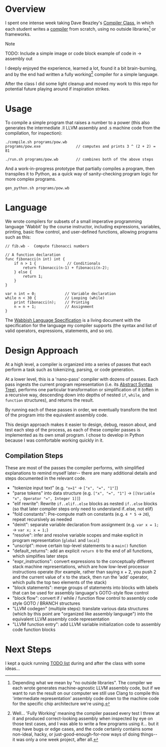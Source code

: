 # Overview

I spent one intense week taking Dave Beazley's [Compiler Class](https://www.dabeaz.com/compiler.html), in which each student writes a [compiler](https://en.wikipedia.org/wiki/Compiler) from scratch, using no outside libraries[^1] or frameworks.

> [!NOTE]
> TODO: Include a simple image or code block example of code in -> assembly out

I deeply enjoyed the experience, learned a lot, found it a bit brain-burning, and by the end had written a fully working[^2] compiler for a simple language.

[^1]: Depending what we mean by "no outside libraries". The compiler we each wrote generates machine-agnostic LLVM assembly code, but if we want to run the result on our computer we still use Clang to compile this 'intermediate representation' assembly code down to the machine code for the specific chip architecture we're using.

[^2]: Well... 'Fully Working' meaning the compiler passed every test I threw at it and produced correct-looking assembly when inspected by eye on those test cases, and I was able to write a few programs using it... but it may have bugs or edge cases, and the code certainly contains some non-ideal, hacky, or just-good-enough-for-now ways of doing things-- it was only a one week project, after all.

After the class I did some light cleanup and moved my work to this repo for potential future playing around if inspiration strikes.

# Usage

To compile a simple program that raises a number to a power (this also generates the intermediate .ll LLVM assembly and .s machine code from the compilation, for inspection):

```
./compile.sh programs/pow.wb 
programs/pow.exe                // computes and prints 3 ^ (2 + 2) = 81
```

```
./run.sh programs/pow.wb        // combines both of the above steps
```

And a work-in-progress prototype that partially compiles a program, then transpiles it to Python, as a quick way of sanity-checking program logic for more complex programs.
```
gen_python.sh programs/pow.wb
```

# Language

We wrote compilers for subsets of a small imperative programming language 'Wabbit' by the course instructor, including expressions, variables, printing, basic flow control, and user-defined functions, allowing programs such as this:

```
// fib.wb -  Compute fibonacci numbers

// A function declaration
func fibonacci(n int) int {
    if n > 1 {              // Conditionals
        return fibonacci(n-1) + fibonacci(n-2);
    } else {
        return 1;
    }
}

var n int = 0;             // Variable declaration
while n < 30 {             // Looping (while)
    print fibonacci(n);    // Printing
    n = n + 1;             // Assignment
}
```


The [Wabbish Language Specification](docs/Wabbish-Specification.md) is a living document with the specification for the language my compiler supports (the syntax and list of valid operators, expressions, statements, and so on).

# Design Approach

At a high level, a compiler is organized into a series of passes that each perform a task such as tokenizing, parsing, or code generation.

At a lower level, this is a 'nano-pass' compiler with dozens of passes. Each pass ingests the current program representation (i.e. its [Abstract Syntax Tree](https://en.wikipedia.org/wiki/Abstract_syntax_tree)), performs one particular transformation or simplification of it (often in a recursive way, descending down into depths of nested `if`, `while`, and `function` structures), and returns the result. 

By running each of these passes in order, we eventually transform the text of the program into the equivalent assembly code.

This design approach makes it easier to design, debug, reason about, and test each step of the process, as each of these compiler passes is implemented as its own small program. I chose to develop in Python because I was comfortable working quickly in it.

## Compilation Steps

These are most of the passes the compiler performs, with simplified explanations to remind myself later-- there are many additional details and steps documented in the relevant code.

* "tokenize input text" (e.g. `"x=1"` -> `["x", "=", "1"]`)
* "parse tokens" into data structure (e.g. `["x", "=", "1"]` -> `[[Variable "x", Operator "=", Integer 1]]`)
* "elif rewrite": Rewrite `if..elif..else` blocks as nested `if..else` blocks (so that later compiler steps only need to understand if..else, not elif)
* "fold constants": Pre-compute math on constants (e.g. `4 * 5` -> `20`), repeat recursively as needed
* "deinit": separate variable declaration from assignment (e.g. `var x = 1;` -> `var x; x = 1;`)
* "resolve": infer and resolve variable scopes and make explicit in program representation (`global` and `local`)
* "unscript": move certain top-level statements to a `main()` function
* "default_returns": add an explicit `return 0` to the end of all functions, which simplifies later steps
* "expr_instructions": convert expressions to the conceptually different stack machine representations, which are how low-level processor instructions operate (for example, rather than saying x + 2, you push 2 and the current value of x to the stack, then run the 'add' operator, which pulls the top two elements of the stack)
* "block statements": merge groups of statements into blocks with labels that can be used for assembly language's GOTO-style flow control
* "block flow": convert if / while / function flow control to assembly code style GOTO / BRANCH structures 
* "LLVM codegen" (multiple steps): translate various data structures (which by this point are "organized like assembly language") into the equivalent LLVM assembly code representation
* "LLVM function entry": add LLVM variable initialization code to assembly code function blocks

# Next Steps

I kept a quick running [TODO list](docs/TODO.md) during and after the class with some ideas...
